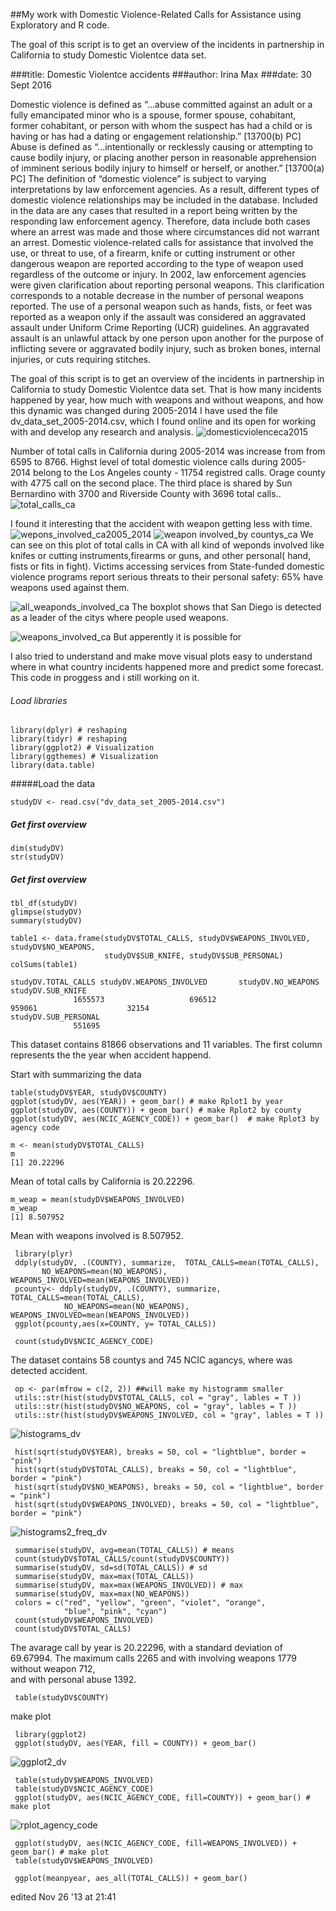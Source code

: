 ##My work with Domestic Violence-Related Calls for Assistance using Exploratory and R code.

 The goal of this script is to get an overview of the incidents in partnership in California to study Domestic Violentce data set. 

###title: Domestic Violentce accidents
###author: Irina Max
###date: 30 Sept 2016

 Domestic violence is defined as “...abuse committed against an adult or a fully emancipated minor who is a spouse, former spouse, cohabitant, former cohabitant, or person with whom the suspect has had a child or is having or has had a dating or engagement relationship.” [13700(b) PC]
 Abuse is defined as “...intentionally or recklessly causing or attempting to cause bodily injury, or placing another person in reasonable apprehension of imminent serious bodily injury to himself or herself, or another.” [13700(a) PC]
 The definition of “domestic violence” is subject to varying interpretations by law enforcement agencies. As a result, different types of domestic violence relationships may be included in the database.
 Included in the data are any cases that resulted in a report being written by the responding law enforcement agency. Therefore, data include both cases where an arrest was made and those where circumstances did not warrant an arrest.
Domestic violence-related calls for assistance that involved the use, or threat to use, of a firearm, knife or cutting instrument or other dangerous weapon are reported according to the type of weapon used regardless of the outcome or injury.
 In 2002, law enforcement agencies were given clarification about reporting personal weapons. This clarification corresponds to a notable decrease in the number of personal weapons reported. The use of a personal weapon such as hands, fists, or feet was reported as a weapon only if the assault was considered an aggravated assault under Uniform Crime Reporting (UCR) guidelines. An aggravated assault is an unlawful attack by one person upon another for the purpose of inflicting severe or aggravated bodily injury, such as broken bones, internal injuries, or cuts requiring stitches.


  
  The goal of this script is to get an overview of the incidents in partnership in California
to study Domestic Violentce data set. That is how many incidents happened by year, 
how much with weapons and without weapons, and how this dynamic was changed during 2005-2014
I have used the file dv_data_set_2005-2014.csv, which I found online and its open for 
working with and develop any research and analysis.
![domesticviolenceca2015](https://cloud.githubusercontent.com/assets/16123495/20820260/c48f15da-b7ee-11e6-8211-2b50c4e3cfd9.png)

Number of total calls in California during 2005-2014 was increase from  from 6595 to 8766.
Highst level of total domestic violence calls during 2005-2014 belong to the Los Angeles county - 11754 registred calls. Orage county with 4775 call on the second place. The third place is shared  by Sun Bernardino with 3700 and Riverside County with 3696 total calls..
![total_calls_ca](https://cloud.githubusercontent.com/assets/16123495/20820458/21c38802-b7f0-11e6-976c-4cd30b7c4f01.png)

I found it interesting that the accident with weapon getting less with time. 
![wepons_involved_ca2005_2014](https://cloud.githubusercontent.com/assets/16123495/20821722/bc3e9008-b7f9-11e6-8da7-3d0afa2c7624.png)
![weapon involved_by countys_ca](https://cloud.githubusercontent.com/assets/16123495/20822485/ec90dabc-b7ff-11e6-8e7c-cb00b235288b.png)
We can see on this plot of total calls in CA with all kind of weponds involved like knifes or cutting instruments,firearms or guns, and other personal( hand, fists or fits in fight).
Victims accessing services from State-funded domestic violence programs report serious threats to
their personal safety: 65% have weapons used against them.

![all_weaponds_involved_ca](https://cloud.githubusercontent.com/assets/16123495/20825131/faa6b07e-b816-11e6-9232-0716b9b92b69.png)
The boxplot shows that San Diego is detected as a leader of the citys where people used weapons.

![weapons_involved_ca](https://cloud.githubusercontent.com/assets/16123495/20820465/2ae45010-b7f0-11e6-869a-8e0062c82aad.png)
But apperently it is possible for

I also tried to understand  and make move visual plots easy to understand where 
in what country incidents happened more and predict some forecast. This code 
in proggess and i still working on it. 

  
  ######  Load libraries

    library(dplyr) # reshaping
    library(tidyr) # reshaping
    library(ggplot2) # Visualization
    library(ggthemes) # Visualization
    library(data.table)
  #####Load the data

    studyDV <- read.csv("dv_data_set_2005-2014.csv")
  ##### Get first overview
    dim(studyDV)
    str(studyDV)

  ##### Get first overview

    tbl_df(studyDV)
    glimpse(studyDV)
    summary(studyDV)

    table1 <- data.frame(studyDV$TOTAL_CALLS, studyDV$WEAPONS_INVOLVED, studyDV$NO_WEAPONS,
                         studyDV$SUB_KNIFE, studyDV$SUB_PERSONAL)      
    colSums(table1)
    
    studyDV.TOTAL_CALLS studyDV.WEAPONS_INVOLVED       studyDV.NO_WEAPONS        studyDV.SUB_KNIFE
                  1655573                   696512                   959061                    32154 
    studyDV.SUB_PERSONAL 
                  551695 


This dataset contains 81866 observations and 11 variables. 
The first column represents the the year when accident happend.

Start with summarizing the data

    table(studyDV$YEAR, studyDV$COUNTY)
    ggplot(studyDV, aes(YEAR)) + geom_bar() # make Rplot1 by year
    ggplot(studyDV, aes(COUNTY)) + geom_bar() # make Rplot2 by county
    ggplot(studyDV, aes(NCIC_AGENCY_CODE)) + geom_bar()  # make Rplot3 by agency code

    m <- mean(studyDV$TOTAL_CALLS)
    m
    [1] 20.22296
Mean of total calls by California is 20.22296.
    
    m_weap = mean(studyDV$WEAPONS_INVOLVED)
    m_weap
    [1] 8.507952
Mean with weapons involved is 8.507952.    


     library(plyr)
     ddply(studyDV, .(COUNTY), summarize,  TOTAL_CALLS=mean(TOTAL_CALLS), 
           NO_WEAPONS=mean(NO_WEAPONS), WEAPONS_INVOLVED=mean(WEAPONS_INVOLVED))
     pcounty<- ddply(studyDV, .(COUNTY), summarize,  TOTAL_CALLS=mean(TOTAL_CALLS), 
                NO_WEAPONS=mean(NO_WEAPONS), WEAPONS_INVOLVED=mean(WEAPONS_INVOLVED))
     ggplot(pcounty,aes(x=COUNTY, y= TOTAL_CALLS))

     count(studyDV$NCIC_AGENCY_CODE)
The dataset contains 58 countys and 745 NCIC agancys, where was detected accident.

     op <- par(mfrow = c(2, 2)) ##will make my histogramm smaller
     utils::str(hist(studyDV$TOTAL_CALLS, col = "gray", lables = T ))
     utils::str(hist(studyDV$NO_WEAPONS, col = "gray", lables = T ))
     utils::str(hist(studyDV$WEAPONS_INVOLVED, col = "gray", lables = T ))
![histograms_dv](https://cloud.githubusercontent.com/assets/16123495/20827044/0dde1b70-b824-11e6-8177-dae31f41126a.png)     

     hist(sqrt(studyDV$YEAR), breaks = 50, col = "lightblue", border = "pink")
     hist(sqrt(studyDV$TOTAL_CALLS), breaks = 50, col = "lightblue", border = "pink")
     hist(sqrt(studyDV$NO_WEAPONS), breaks = 50, col = "lightblue", border = "pink") 
     hist(sqrt(studyDV$WEAPONS_INVOLVED), breaks = 50, col = "lightblue", border = "pink")
![histograms2_freq_dv](https://cloud.githubusercontent.com/assets/16123495/20827047/116d0b98-b824-11e6-94d8-166e3ccaf497.png)     


     summarise(studyDV, avg=mean(TOTAL_CALLS)) # means
     count(studyDV$TOTAL_CALLS/count(studyDV$COUNTY))
     summarise(studyDV, sd=sd(TOTAL_CALLS)) # sd
     summarise(studyDV, max=max(TOTAL_CALLS))
     summarise(studyDV, max=max(WEAPONS_INVOLVED)) # max
     summarise(studyDV, max=max(NO_WEAPONS))
     colors = c("red", "yellow", "green", "violet", "orange", 
                "blue", "pink", "cyan")
     count(studyDV$WEAPONS_INVOLVED)
     count(studyDV$TOTAL_CALLS)

The avarage call by year is 20.22296, with a standard deviation of 69.67994.
The  maximum calls  2265 and with involving weapons 1779 without weapon 712,\
and with personal abuse 1392.

     table(studyDV$COUNTY)
 make plot

     library(ggplot2)
     ggplot(studyDV, aes(YEAR, fill = COUNTY)) + geom_bar()
![ggplot2_dv](https://cloud.githubusercontent.com/assets/16123495/20827078/43555c5a-b824-11e6-9ff8-7740b2f16403.png)     

     table(studyDV$WEAPONS_INVOLVED)
     table(studyDV$NCIC_AGENCY_CODE)
     ggplot(studyDV, aes(NCIC_AGENCY_CODE, fill=COUNTY)) + geom_bar() # make plot
![rplot_agency_code](https://cloud.githubusercontent.com/assets/16123495/20827254/9b517f64-b825-11e6-8ad0-f786db58141b.png)

     ggplot(studyDV, aes(NCIC_AGENCY_CODE, fill=WEAPONS_INVOLVED)) + geom_bar() # make plot
     table(studyDV$WEAPONS_INVOLVED)

     ggplot(meanpyear, aes_all(TOTAL_CALLS)) + geom_bar()

edited Nov 26 '13 at 21:41
